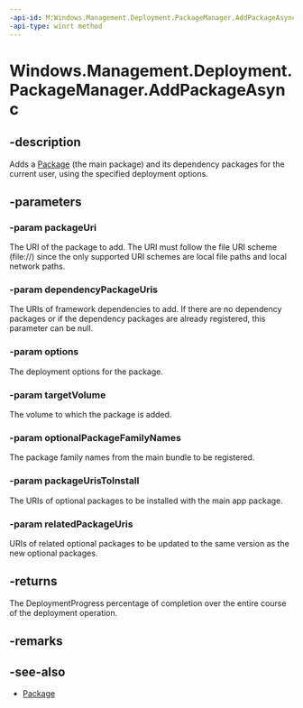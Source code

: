 ```yaml
---
-api-id: M:Windows.Management.Deployment.PackageManager.AddPackageAsync(Windows.Foundation.Uri,Windows.Foundation.Collections.IIterable{Windows.Foundation.Uri},Windows.Management.Deployment.DeploymentOptions,Windows.Management.Deployment.PackageVolume,Windows.Foundation.Collections.IIterable{System.String},Windows.Foundation.Collections.IIterable{Windows.Foundation.Uri},Windows.Foundation.Collections.IIterable{Windows.Foundation.Uri})
-api-type: winrt method
---
```


<!-- Method syntax.
public IAsyncOperationWithProgress<DeploymentProgress> PackageManager.AddPackageAsync(Uri packageUri, IIterable<Uri> dependencyPackageUris, DeploymentOptions options, PackageVolume targetVolume, IIterable<String> optionalPackageFamilyNames, IIterable<Uri> packageUrisToInstall, IIterable<Uri> relatedPackageUris)
-->

# Windows.Management.Deployment.PackageManager.AddPackageAsync

## -description
Adds a [Package](https://docs.microsoft.com/uwp/api/windows.applicationmodel.package) (the main package) and its dependency packages for the current user, using the specified deployment options.

## -parameters
### -param packageUri
The URI of the package to add. The URI must follow the file URI scheme (file://) since the only supported URI schemes are local file paths and local network paths.

### -param dependencyPackageUris
The URIs of framework dependencies to add. If there are no dependency packages or if the dependency packages are already registered, this parameter can be null.

### -param options
The deployment options for the package.

### -param targetVolume
The volume to which the package is added.

### -param optionalPackageFamilyNames
The package family names from the main bundle to be registered.

### -param packageUrisToInstall
The URIs of optional packages to be installed with the main app package. 

### -param relatedPackageUris
URIs of related optional packages to be updated to the same version as the new optional packages.

## -returns
The DeploymentProgress percentage of completion over the entire course of the deployment operation.

## -remarks

## -see-also

- [Package](https://docs.microsoft.com/uwp/api/windows.applicationmodel.package)
